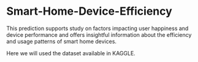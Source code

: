 # Smart-Home-Device-Efficiency
This prediction supports study on factors impacting user happiness and device performance and offers insightful information about the efficiency and usage patterns of smart home devices.

 Here we will used the dataset available in KAGGLE.
